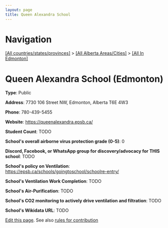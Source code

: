 ```yaml
---
layout: page
title: Queen Alexandra School
---
```

# Navigation

[[All countries/states/provinces]](../../..) > [[All Alberta Areas/Cities]](../..) > [[All In Edmonton]](..)

# Queen Alexandra School (Edmonton)

**Type**: Public

**Address**: 7730 106 Street NW, Edmonton, Alberta T6E 4W3

**Phone**: 780-439-5455

**Website**: <https://queenalexandra.epsb.ca/>

**Student Count**: TODO

**School's overall airborne virus protection grade (0-5)**: 0

**Discord, Facebook, or WhatsApp group for discovery/advocacy for THIS school**: TODO

**School's policy on Ventilation**: <https://epsb.ca/schools/goingtoschool/schoolre-entry/>

**School's Ventilation Work Completion**: TODO

**School's Air-Purification**: TODO

**School's CO2 monitoring to actively drive ventilation and filtration**: TODO

**School's Wikidata URL**: TODO


[Edit this page](https://github.com/ventilate-schools/AB/edit/main/./Edmonton/Queen_Alexandra_School.md). See also [rules for contribution](../../../contribution-rules/)